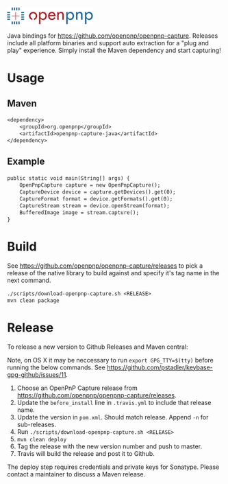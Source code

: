 ![OpenPNP Logo](https://raw.githubusercontent.com/openpnp/openpnp-logo/develop/logo_small.png)

Java bindings for https://github.com/openpnp/openpnp-capture. Releases include all platform binaries
and support auto extraction for a "plug and play" experience. Simply install the Maven dependency
and start capturing!

# Usage

## Maven

```
<dependency>
	<groupId>org.openpnp</groupId>
	<artifactId>openpnp-capture-java</artifactId>
</dependency>
```

## Example
```
public static void main(String[] args) {
    OpenPnpCapture capture = new OpenPnpCapture();
    CaptureDevice device = capture.getDevices().get(0);
    CaptureFormat format = device.getFormats().get(0);
    CaptureStream stream = device.openStream(format);
    BufferedImage image = stream.capture();
}
```

# Build
See https://github.com/openpnp/openpnp-capture/releases to pick a release of the native
library to build against and specify it's tag name in the next command.

```
./scripts/download-openpnp-capture.sh <RELEASE>
mvn clean package
```

# Release

To release a new version to Github Releases and Maven central:

Note, on OS X it may be neccessary to run `export GPG_TTY=$(tty)` before running
the below commands. See https://github.com/pstadler/keybase-gpg-github/issues/11.

1. Choose an OpenPnP Capture release from https://github.com/openpnp/openpnp-capture/releases.
2. Update the `before_install` line in `.travis.yml` to include that release name.
3. Update the version in `pom.xml`. Should match release. Append `-n` for sub-releases.
4. Run `./scripts/download-openpnp-capture.sh <RELEASE>`
5. `mvn clean deploy`
6. Tag the release with the new version number and push to master.
7. Travis will build the release and post it to Github.

The deploy step requires credentials and private keys for Sonatype. Please contact
a maintainer to discuss a Maven release.
